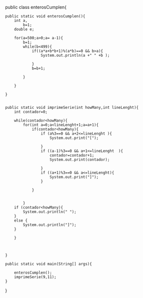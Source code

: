 public class enterosCumplen{

	public static void enterosCumplen(){
		int a,
		    b=1;
		double e;

		for(a=500;a>0;a= a-1){
			b=1;
			while(b<499){
				if((a*a+b*b+1)%(a*b)==0 && b>a){
					System.out.println(a +" " +b );
				
				}
				b=b+1;
									
			}
	
		}

	}
	

	public static void imprimeSerie(int howMany,int lineLenght){
		int contador=0;
		
		while(contador<howMany){
			for(int a=0;a<lineLenght+1;a=a+1){
				if(contador<howMany){
					if (a%3==0 && a+2<=lineLenght ){
						System.out.print("[");
						
					}
					if ((a-1)%3==0 && a+1<=lineLenght  ){
						contador=contador+1;
						System.out.print(contador);
					
					}
					if ((a+1)%3==0 && a<=lineLenght){
						System.out.print("]");
					}
					
				}
					
			
			}
		if (contador<howMany){
			System.out.println(" ");
		}
		else {
			System.out.println("]");
		}
			
		}
		
		
		
	}

	public static void main(String[] args){

		enterosCumplen();
		imprimeSerie(9,11);
	}


}
